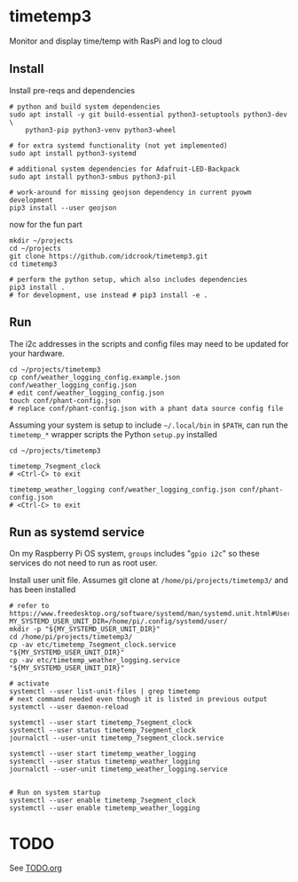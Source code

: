 # timetemp3

Monitor and display time/temp with RasPi and log to cloud

## Install

Install pre-reqs and dependencies

```shell
# python and build system dependencies
sudo apt install -y git build-essential python3-setuptools python3-dev \
    python3-pip python3-venv python3-wheel

# for extra systemd functionality (not yet implemented)
sudo apt install python3-systemd

# additional system dependencies for Adafruit-LED-Backpack
sudo apt install python3-smbus python3-pil

# work-around for missing geojson dependency in current pyowm development
pip3 install --user geojson
```

now for the fun part

```shell
mkdir ~/projects
cd ~/projects
git clone https://github.com/idcrook/timetemp3.git
cd timetemp3

# perform the python setup, which also includes dependencies
pip3 install .
# for development, use instead # pip3 install -e .
```

## Run

The i2c addresses in the scripts and config  files may need to be updated for your hardware.

```shell
cd ~/projects/timetemp3
cp conf/weather_logging_config.example.json conf/weather_logging_config.json
# edit conf/weather_logging_config.json
touch conf/phant-config.json
# replace conf/phant-config.json with a phant data source config file
```

Assuming your system is setup to include `~/.local/bin` in `$PATH`, can run the `timetemp_*` wrapper scripts the Python `setup.py` installed

```shell
cd ~/projects/timetemp3

timetemp_7segment_clock
# <Ctrl-C> to exit

timetemp_weather_logging conf/weather_logging_config.json conf/phant-config.json
# <Ctrl-C> to exit
```

## Run as systemd service

On my Raspberry Pi OS system, `groups` includes "`gpio i2c`" so these services do not need to run as root user.

Install user unit file.  Assumes git clone at `/home/pi/projects/timetemp3/` and has been installed

```shell
# refer to https://www.freedesktop.org/software/systemd/man/systemd.unit.html#User%20Unit%20Search%20Path
MY_SYSTEMD_USER_UNIT_DIR=/home/pi/.config/systemd/user/
mkdir -p "${MY_SYSTEMD_USER_UNIT_DIR}"
cd /home/pi/projects/timetemp3/
cp -av etc/timetemp_7segment_clock.service "${MY_SYSTEMD_USER_UNIT_DIR}"
cp -av etc/timetemp_weather_logging.service "${MY_SYSTEMD_USER_UNIT_DIR}"

# activate
systemctl --user list-unit-files | grep timetemp
# next command needed even though it is listed in previous output
systemctl --user daemon-reload

systemctl --user start timetemp_7segment_clock
systemctl --user status timetemp_7segment_clock
journalctl --user-unit timetemp_7segment_clock.service

systemctl --user start timetemp_weather_logging
systemctl --user status timetemp_weather_logging
journalctl --user-unit timetemp_weather_logging.service


# Run on system startup
systemctl --user enable timetemp_7segment_clock
systemctl --user enable timetemp_weather_logging
```

# TODO

See [TODO.org](TODO.org)